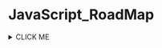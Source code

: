 # JavaScript_RoadMap

<details>
<summary>CLICK ME</summary>
<p>

#### We can hide anything, even code!

```ruby
   puts "Hello World"
```

</p>
</details>
 
